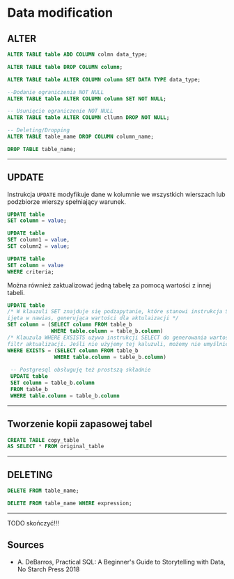 # Data modification
## ALTER
```sql
ALTER TABLE table ADD COLUMN colmn data_type;

ALTER TABLE table DROP COLUMN column;

ALTER TABLE table ALTER COLUMN column SET DATA TYPE data_type;

--Dodanie ograniczenia NOT NULL
ALTER TABLE table ALTER COLUMN column SET NOT NULL;

-- Usunięcie ograniczenie NOT NULL
ALTER TABLE table ALTER COLUMN cllumn DROP NOT NULL;

-- Deleting/Dropping
ALTER TABLE table_name DROP COLUMN column_name;

DROP TABLE table_name;
```
___
## UPDATE
Instrukcja `UPDATE` modyfikuje dane w kolumnie we wszystkich wierszach lub podzbiorze wierszy spełniający warunek.
```sql
UPDATE table
SET column = value;

UPDATE table
SET column1 = value,
SET column2 = value;

UPDATE table
SET column = value
WHERE criteria;
```
Można również zaktualizować jedną tabelę za pomocą wartości z innej tabeli.
```sql
UPDATE table
/* W klauzuli SET znajduje się podzapytanie, które stanowi instrukcja SELECT
ijęta w nawias, generująca wartości dla aktulaizacji */
SET column = (SELECT column FROM table_b
              WHERE table.column = table_b.column)
/* Klauzula WHERE EXSISTS używa instrukcji SELECT do generowania wartości, które służą jako 
filtr aktualizacji. Jeśli nie użyjemy tej kaluzuli, możemy nie umyślnie ustawić niektóre wartości NULL*/
WHERE EXISTS = (SELECT column FROM table_b
               WHERE table.column = table_b.column)
               
 -- Postgresql obsługuję też prostszą składnie
 UPDATE table
 SET column = table_b.column
 FROM table_b
 WHERE table.column = table_b.column
```
___
## Tworzenie kopii zapasowej tabel
```sql
CREATE TABLE copy_table
AS SELECT * FROM original_table
```
___
## DELETING
```sql
DELETE FROM table_name;

DELETE FROM table_name WHERE expression;
```
___
TODO skończyć!!!
## Sources
- A. DeBarros, Practical SQL: A Beginner's Guide to Storytelling with Data, No Starch Press 2018
